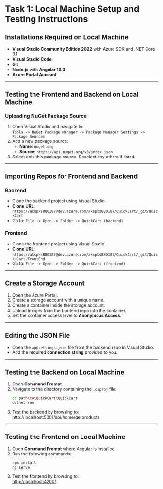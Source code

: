 
# Task 1: Local Machine Setup and Testing Instructions

## Installations Required on Local Machine

- **Visual Studio Community Edition 2022** with Azure SDK and .NET Core 3.1
- **Visual Studio Code**
- **Git**
- **Node.js** with **Angular 13.3**
- **Azure Portal Account**

---

## Testing the Frontend and Backend on Local Machine

### Uploading NuGet Package Source

1. Open Visual Studio and navigate to:  
   `Tools -> NuGet Package Manager -> Package Manager Settings -> Package Sources`
2. Add a new package source:  
   - **Name**: `nuget.org`  
   - **Source**: `https://api.nuget.org/v3/index.json`
3. Select only this package source. Deselect any others if listed.

---

## Importing Repos for Frontend and Backend

### Backend

- Clone the backend project using Visual Studio.  
- **Clone URL**:  
  `https://akspks880187@dev.azure.com/akspks880187/QuickCart/_git/QuickCart`
- Go to: `File -> Open -> Folder -> QuickCart (backend)`

### Frontend

- Clone the frontend project using Visual Studio.  
- **Clone URL**:  
  `https://akspks880187@dev.azure.com/akspks880187/QuickCart/_git/Quick-Cart-FrontEnd`
- Go to: `File -> Open -> Folder -> QuickCart (frontend)`

---

## Create a Storage Account

1. Open the [Azure Portal](https://portal.azure.com/).
2. Create a storage account with a unique name.
3. Create a container inside the storage account.
4. Upload images from the frontend repo into the container.
5. Set the container access level to **Anonymous Access**.

---

## Editing the JSON File

- Open the `appsettings.json` file from the backend repo in Visual Studio.
- Add the required **connection string** provided to you.

---

## Testing the Backend on Local Machine

1. Open **Command Prompt**.
2. Navigate to the directory containing the `.csproj` file:  
   ```bash
   cd path\to\QuickCart\QuickCart
   dotnet run
   ```
3. Test the backend by browsing to:  
   [http://localhost:5001/api/home/getproducts](http://localhost:5001/api/home/getproducts)

---

## Testing the Frontend on Local Machine

1. Open **Command Prompt** where Angular is installed.
2. Run the following commands:  
   ```bash
   npm install
   ng serve
   ```
3. Test the frontend by browsing to:  
   [http://localhost:4200/](http://localhost:4200/)
